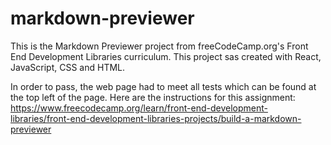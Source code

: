 # markdown-previewer

This is the Markdown Previewer project from freeCodeCamp.org's Front End Development Libraries curriculum. This project sas created with React, JavaScript, CSS and HTML.

In order to pass, the web page had to meet all tests which can be found at the top left of the page. Here are the instructions for this assignment: https://www.freecodecamp.org/learn/front-end-development-libraries/front-end-development-libraries-projects/build-a-markdown-previewer
